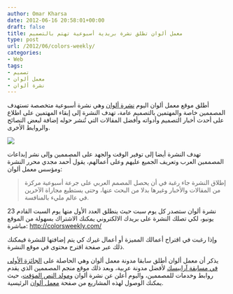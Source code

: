 ```yaml
---
author: Omar Kharsa
date: 2012-06-16 20:58:01+00:00
draft: false
title: معمل ألوان تطلق نشرة بريدية أسبوعية تهتم بالتصميم
type: post
url: /2012/06/colors-weekly/
categories:
- Web
tags:
- تصميم
- معمل ألوان
- نشرة ألوان
---
```


أطلق موقع معمل ألوان اليوم [نشرة ألوان](http://colorsweekly.com/) وهي نشرة أسبوعية متخصصة تستهدف المصممين خاصة والمهتمين بالتصميم عامة، تهدف النشرة إلى إبقاء المهتمين على اطلاع على أحدث أخبار التصميم وأدواته وأفضل المقالات التي تُنشر حوله إضافة لبعض النصائح والروابط الأخرى.

[![](https://www.it-scoop.com/wp-content/uploads/2012/06/555555555.png)
](https://www.it-scoop.com/wp-content/uploads/2012/06/color1.png)

تهدف النشرة أيضا إلى توفير الوقت والجهد على المصممين وإلى نشر إبداعات المصممين العرب وتعريف الجميع عليهم وعلى أعمالهم، يقول أحمد مجدي محرر النشرة ومؤسس معمل ألوان:


<blockquote>إطلاق النشرة جاء رغبة في أن يحصل المصمم العربي على جرعة أسبوعية مركزة من المقالات والأخبار وغيرها بدلا من البحث عنها، وحتى يستطيع مجاراة الآخرين في عالم مليء بالمنافسة.</blockquote>


نشرة ألوان ستصدر كل يوم سبت حيث ينطلق العدد الأول منها يوم السبت القادم 23 يونيو، لكي تصلك النشرة على بريدك الالكتروني يمكنك الاشتراك بسهولة من الموقع مباشرة: http://colorsweekly.com/

وإذا رغبت في اقتراح أعمالك المميزة أو أعمال غيرك كي يتم إضافتها للنشرة فيمكنك ذلك عبر صفحة اقترح محتوى في موقع النشرة.

يذكر أن معمل ألوان أطلق سابقا مدونة معمل ألوان وهي الحاصلة على [الجائزة الأولى في مسابقة آرابيسك](https://www.it-scoop.com/2012/05/arabisk-award-2012/) لأفضل مدونة عربية، وبعد ذلك موقع منجم المصممين الذي يقدم روابط وخدمات للمصممين، واليوم أعلن عن نشرة ألوان و[مولد النص المؤقت](http://colorslab.net/textgator/)، حيث يمكنك الوصول لهذه المشاريع من صفحة [معمل ألوان](http://colorslab.net) الرئيسية.
